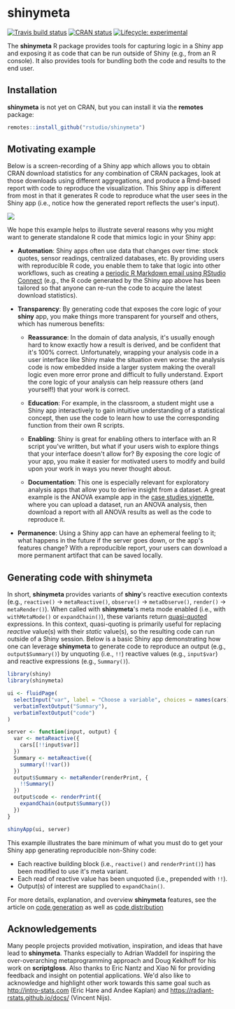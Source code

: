 # shinymeta

<!-- badges: start -->
[![Travis build status](https://travis-ci.org/rstudio/shinymeta.svg?branch=master)](https://travis-ci.org/rstudio/shinymeta)
[![CRAN status](https://www.r-pkg.org/badges/version/shinymeta)](https://cran.r-project.org/package=shinymeta)
[![Lifecycle: experimental](https://img.shields.io/badge/lifecycle-experimental-orange.svg)](https://www.tidyverse.org/lifecycle/#experimental)
<!-- badges: end -->

The **shinymeta** R package provides tools for capturing logic in a Shiny app and exposing it as code that can be run outside of Shiny (e.g., from an R console). It also provides tools for bundling both the code and results to the end user.

## Installation

**shinymeta** is not yet on CRAN, but you can install it via the **remotes** package:

```r
remotes::install_github("rstudio/shinymeta")
```

## Motivating example

Below is a screen-recording of a Shiny app which allows you to obtain CRAN download statistics for any combination of CRAN packages, look at those downloads using different aggregations, and produce a Rmd-based report with code to reproduce the visualization. This Shiny app is different from most in that it generates R code to reproduce what the user sees in the Shiny app (i.e., notice how the generated report reflects the user's input).

<img src="https://rstudio.github.io/shinymeta/reference/figures/cranview-intro.gif" />

We hope this example helps to illustrate several reasons why you might want to generate standalone R code that mimics logic in your Shiny app:

* **Automation**: Shiny apps often use data that changes over time: stock quotes, sensor readings, centralized databases, etc. By providing users with reproducible R code, you enable them to take that logic into other workflows, such as creating a [periodic R Markdown email using RStudio Connect](https://docs.rstudio.com/connect/1.7.4/user/r-markdown-schedule.html) (e.g., the R code generated by the Shiny app above has been tailored so that anyone can re-run the code to acquire the latest download statistics).

* **Transparency**: By generating code that exposes the core logic of your **shiny** app, you make things more transparent for yourself and others, which has numerous benefits:

    * **Reassurance**: In the domain of data analysis, it's usually enough hard to know exactly how a result is derived, and be confident that it's 100% correct. Unfortunately, wrapping your analysis code in a user interface like Shiny make the situation even worse: the analysis code is now embedded inside a larger system making the overall logic even more error prone and difficult to fully understand. Export the core logic of your analysis can help reassure others (and yourself!) that your work is correct.
    
    * **Education**: For example, in the classroom, a student might use a Shiny app interactively to gain intuitive understanding of a statistical concept, then use the code to learn how to use the corresponding function from their own R scripts.
    
    * **Enabling**: Shiny is great for enabling others to interface with an R script you've written, but what if your users wish to explore things that your interface doesn't allow for? By exposing the core logic of your app, you make it easier for motivated users to modify and build upon your work in ways you never thought about.
    
    * **Documentation**: This one is especially relevant for exploratory analysis apps that allow you to derive insight from a dataset. A great example is the ANOVA example app in the [case studies vignette](04-case-studies.html#ANOVA), where you can upload a dataset, run an ANOVA analysis, then download a report with all ANOVA results as well as the code to reproduce it.

* **Permanence**: Using a Shiny app can have an ephemeral feeling to it; what happens in the future if the server goes down, or the app's features change? With a reproducible report, your users can download a more permanent artifact that can be saved locally.
    

## Generating code with shinymeta

In short, **shinymeta** provides variants of **shiny**'s reactive execution contexts (e.g., `reactive()` -> `metaReactive()`, `observe()` -> `metaObserve()`, `render()` -> `metaRender()`). When called with **shinymeta**'s meta mode enabled (i.e., with `withMetaMode()` or `expandChain()`), these variants return [quasi-quoted](https://adv-r.hadley.nz/quasiquotation.html) expressions. In this context, quasi-quoting is primarily useful for replacing *reactive* value(s) with their *static* value(s), so the resulting code can run outside of a Shiny session. Below is a basic Shiny app demonstrating how one can leverage **shinymeta** to generate code to reproduce an output (e.g., `output$Summary()`) by unquoting (i.e., `!!`) reactive values (e.g., `input$var`) and reactive expressions (e.g., `Summary()`).

```r
library(shiny)
library(shinymeta)

ui <- fluidPage(
  selectInput("var", label = "Choose a variable", choices = names(cars)),
  verbatimTextOutput("Summary"),
  verbatimTextOutput("code")
)

server <- function(input, output) {
  var <- metaReactive({
    cars[[!!input$var]]
  })
  Summary <- metaReactive({
    summary(!!var())
  })
  output$Summary <- metaRender(renderPrint, {
    !!Summary()
  })
  output$code <- renderPrint({
    expandChain(output$Summary())
  })
}

shinyApp(ui, server)
```

This example illustrates the bare minimum of what you must do to get your Shiny app generating reproducible non-Shiny code:

* Each reactive building block (i.e., `reactive()` and `renderPrint()`) has been modified to use it's meta variant.
* Each read of reactive value has been unquoted (i.e., prepended with `!!`).
* Output(s) of interest are supplied to `expandChain()`.

For more details, explanation, and overview **shinymeta** features, see the article on [code generation](http://rstudio.github.io/shinymeta/articles/01-code-generation.html) as well as [code distribution](http://rstudio.github.io/shinymeta/articles/02-code-distribution.html)


## Acknowledgements

Many people projects provided motivation, inspiration, and ideas that have lead to **shinymeta**. Thanks especially to Adrian Waddell for inspiring the over-overarching metaprogramming approach and Doug Keklhoff for his work on **scriptgloss**. Also thanks to Eric Nantz and Xiao Ni for providing feedback and insight on potential applications. We'd also like to acknowledge and highlight other work towards this same goal such as <http://intro-stats.com> (Eric Hare and Andee Kaplan) and <https://radiant-rstats.github.io/docs/> (Vincent Nijs).
